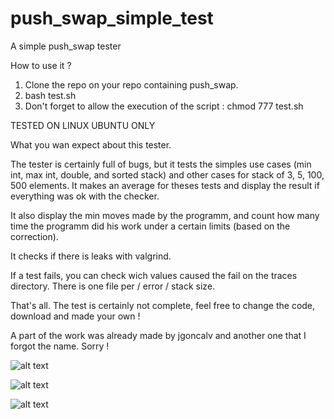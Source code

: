 # push_swap_simple_test
A simple push_swap tester

How to use it ?

1) Clone the repo on your repo containing push_swap.
2) bash test.sh
3) Don't forget to allow the execution of the script : chmod 777 test.sh

TESTED ON LINUX UBUNTU ONLY

What you wan expect about this tester.

The tester is certainly full of bugs, but it tests the simples use cases (min int, max int, double, and sorted stack) and other cases for stack of 3, 5, 100, 500 elements. It makes an average for theses tests and display the result if everything was ok with the checker.

It also display the min moves made by the programm, and count how many time the programm did his work under a certain limits (based on the correction).

It checks if there is leaks with valgrind.

If a test fails, you can check wich values caused the fail on the traces directory. There is one file per / error / stack size.

That's all. The test is certainly not complete, feel free to change the code, download and made your own !

A part of the work was already made by jgoncalv and another one that I forgot the name. Sorry !


![alt text](https://i.ibb.co/nnw9V22/Capture-d-cran-de-2021-09-15-14-53-27.png)

![alt text](https://i.ibb.co/TBDPdJ4/Capture-d-cran-de-2021-09-15-14-54-52.png)

![alt text](https://i.ibb.co/9yNr9ht/Capture-d-cran-de-2021-09-15-14-54-58.png)
